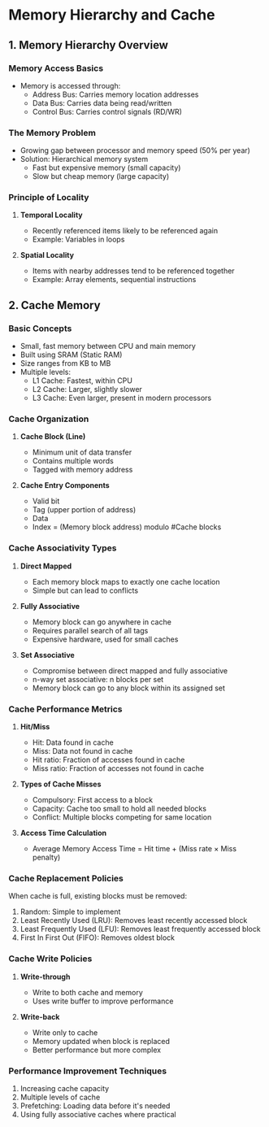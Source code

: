 # Memory Hierarchy and Cache
## 1. Memory Hierarchy Overview

### Memory Access Basics
- Memory is accessed through:
  - Address Bus: Carries memory location addresses
  - Data Bus: Carries data being read/written
  - Control Bus: Carries control signals (RD/WR)

### The Memory Problem
- Growing gap between processor and memory speed (50% per year)
- Solution: Hierarchical memory system
  - Fast but expensive memory (small capacity)
  - Slow but cheap memory (large capacity)

### Principle of Locality
1. **Temporal Locality**
   - Recently referenced items likely to be referenced again
   - Example: Variables in loops

2. **Spatial Locality**
   - Items with nearby addresses tend to be referenced together
   - Example: Array elements, sequential instructions

## 2. Cache Memory

### Basic Concepts
- Small, fast memory between CPU and main memory
- Built using SRAM (Static RAM)
- Size ranges from KB to MB
- Multiple levels:
  - L1 Cache: Fastest, within CPU
  - L2 Cache: Larger, slightly slower
  - L3 Cache: Even larger, present in modern processors

### Cache Organization
1. **Cache Block (Line)**
   - Minimum unit of data transfer
   - Contains multiple words
   - Tagged with memory address

2. **Cache Entry Components**
   - Valid bit
   - Tag (upper portion of address)
   - Data
   - Index = (Memory block address) modulo #Cache blocks

### Cache Associativity Types
1. **Direct Mapped**
   - Each memory block maps to exactly one cache location
   - Simple but can lead to conflicts

2. **Fully Associative**
   - Memory block can go anywhere in cache
   - Requires parallel search of all tags
   - Expensive hardware, used for small caches

3. **Set Associative**
   - Compromise between direct mapped and fully associative
   - n-way set associative: n blocks per set
   - Memory block can go to any block within its assigned set

### Cache Performance Metrics
1. **Hit/Miss**
   - Hit: Data found in cache
   - Miss: Data not found in cache
   - Hit ratio: Fraction of accesses found in cache
   - Miss ratio: Fraction of accesses not found in cache

2. **Types of Cache Misses**
   - Compulsory: First access to a block
   - Capacity: Cache too small to hold all needed blocks
   - Conflict: Multiple blocks competing for same location

3. **Access Time Calculation**
   - Average Memory Access Time = Hit time + (Miss rate × Miss penalty)

### Cache Replacement Policies
When cache is full, existing blocks must be removed:
1. Random: Simple to implement
2. Least Recently Used (LRU): Removes least recently accessed block
3. Least Frequently Used (LFU): Removes least frequently accessed block
4. First In First Out (FIFO): Removes oldest block

### Cache Write Policies
1. **Write-through**
   - Write to both cache and memory
   - Uses write buffer to improve performance
   
2. **Write-back**
   - Write only to cache
   - Memory updated when block is replaced
   - Better performance but more complex

### Performance Improvement Techniques
1. Increasing cache capacity
2. Multiple levels of cache
3. Prefetching: Loading data before it's needed
4. Using fully associative caches where practical